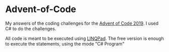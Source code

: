 # Advent-of-Code

My answers of the coding challenges for the [Advent of Code 2019](https://adventofcode.com/). I used C# to do the challenges.

All code is meant to be executed using [LINQPad](https://www.linqpad.net/). The free version is enough to execute the statements, using the mode "C# Program"
